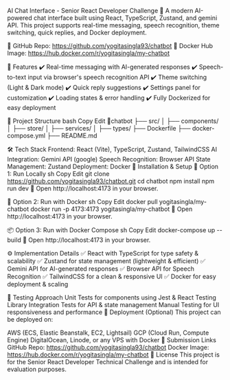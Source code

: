 AI Chat Interface - Senior React Developer Challenge 🚀
A modern AI-powered chat interface built using React, TypeScript, Zustand, and gemini API. This project supports real-time messaging, speech recognition, theme switching, quick replies, and Docker deployment.

🔗 GitHub Repo: https://github.com/yogitasingla93/chatbot
🐳 Docker Hub Image: https://hub.docker.com/r/yogitasingla/my-chatbot

📌 Features
✔️ Real-time messaging with AI-generated responses
✔️ Speech-to-text input via browser's speech recognition API
✔️ Theme switching (Light & Dark mode)
✔️ Quick reply suggestions
✔️ Settings panel for customization
✔️ Loading states & error handling
✔️ Fully Dockerized for easy deployment

📂 Project Structure
bash
Copy
Edit
📂chatbot
├── src/
│   ├── components/
│   ├── store/
│   ├── services/
│   ├── types/
├── Dockerfile
├── docker-compose.yml
├── README.md

🛠 Tech Stack
Frontend: React (Vite), TypeScript, Zustand, TailwindCSS
AI Integration: Gemini API (google)
Speech Recognition: Browser API
State Management: Zustand
Deployment: Docker
🚀 Installation & Setup
🔹 Option 1: Run Locally
sh
Copy
Edit
git clone https://github.com/yogitasingla93/chatbot.git
cd chatbot
npm install
npm run dev
🔗 Open http://localhost:4173 in your browser.

🐳 Option 2: Run with Docker
sh
Copy
Edit
docker pull yogitasingla/my-chatbot
docker run -p 4173:4173 yogitasingla/my-chatbot
🔗 Open http://localhost:4173 in your browser.

📦 Option 3: Run with Docker Compose
sh
Copy
Edit
docker-compose up --build
🔗 Open http://localhost:4173 in your browser.

⚙️ Implementation Details
✅ React with TypeScript for type safety & scalability
✅ Zustand for state management (lightweight & efficient)
✅ Gemini API for AI-generated responses
✅ Browser API for Speech Recognition
✅ TailwindCSS for a clean & responsive UI
✅ Docker for easy deployment & scaling

🧪 Testing Approach
Unit Tests for components using Jest & React Testing Library
Integration Tests for API & state management
Manual Testing for UI responsiveness and performance
🎯 Deployment (Optional)
This project can be deployed on:

AWS (ECS, Elastic Beanstalk, EC2, Lightsail)
GCP (Cloud Run, Compute Engine)
DigitalOcean, Linode, or any VPS with Docker
🔗 Submission Links
GitHub Repo: https://github.com/yogitasingla93/chatbot
Docker Image: https://hub.docker.com/r/yogitasingla/my-chatbot
📜 License
This project is for the Senior React Developer Technical Challenge and is intended for evaluation purposes.

